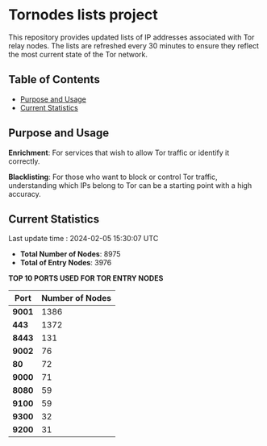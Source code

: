 # Tornodes lists project

This repository provides updated lists of IP addresses associated with Tor relay nodes. The lists are refreshed every 30 minutes to ensure they reflect the most current state of the Tor network.

## Table of Contents

- [Purpose and Usage](#purpose-and-usage)
- [Current Statistics](#current-statistics)


## Purpose and Usage

**Enrichment**: For services that wish to allow Tor traffic or identify it correctly.

**Blacklisting**: For those who want to block or control Tor traffic, understanding which IPs belong to Tor can be a starting point with a high accuracy.

## Current Statistics

Last update time : 2024-02-05 15:30:07 UTC

- **Total Number of Nodes**: 8975
- **Total of Entry Nodes**: 3976

**TOP 10 PORTS USED FOR TOR ENTRY NODES**

| **Port** | **Number of Nodes** |
|------|-----------------|
| **9001**   | 1386  |
| **443**   | 1372  |
| **8443**   | 131  |
| **9002**   | 76  |
| **80**   | 72  |
| **9000**   | 71  |
| **8080**   | 59  |
| **9100**   | 59  |
| **9300**   | 32  |
| **9200**   | 31  |

